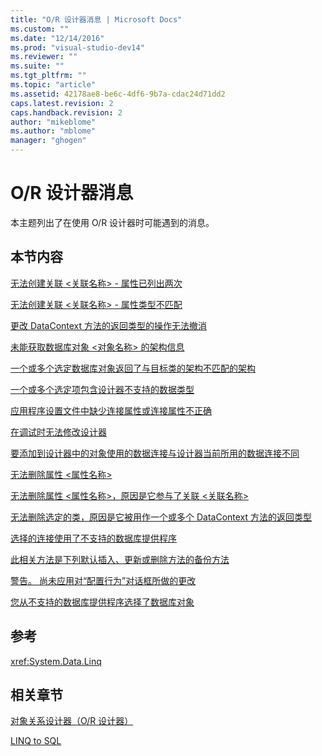 ```yaml
---
title: "O/R 设计器消息 | Microsoft Docs"
ms.custom: ""
ms.date: "12/14/2016"
ms.prod: "visual-studio-dev14"
ms.reviewer: ""
ms.suite: ""
ms.tgt_pltfrm: ""
ms.topic: "article"
ms.assetid: 42178ae8-be6c-4df6-9b7a-cdac24d71dd2
caps.latest.revision: 2
caps.handback.revision: 2
author: "mikeblome"
ms.author: "mblome"
manager: "ghogen"
---
```

# O/R 设计器消息
本主题列出了在使用 O\/R 设计器时可能遇到的消息。  
  
## 本节内容  
 [无法创建关联 \<关联名称\> \- 属性已列出两次](../Topic/Cannot%20create%20an%20association%20%3Cassociation%20name%3E%20-%20property%20listed%20twice.md)  
  
 [无法创建关联 \<关联名称\> \- 属性类型不匹配](../data-tools/cannot-create-an-association-association-name-property-types-do-not-match.md)  
  
 [更改 DataContext 方法的返回类型的操作无法撤消](../data-tools/changing-the-return-type-of-a-datacontext-method-cannot-be-undone.md)  
  
 [未能获取数据库对象 \<对象名称\> 的架构信息](../data-tools/could-not-retrieve-schema-information-for-database-object-object-name.md)  
  
 [一个或多个选定数据库对象返回了与目标类的架构不匹配的架构](../data-tools/one-or-more-selected-database-objects-return-a-schema-that-does-not-match-the-schema-of-the-target-class.md)  
  
 [一个或多个选定项包含设计器不支持的数据类型](../data-tools/one-or-more-selected-items-contain-a-data-type-that-is-not-supported-by-the-designer.md)  
  
 [应用程序设置文件中缺少连接属性或连接属性不正确](../data-tools/the-connection-property-in-the-application-settings-file-is-missing-or-incorrect.md)  
  
 [在调试时无法修改设计器](../data-tools/the-designer-cannot-be-modified-while-debugging.md)  
  
 [要添加到设计器中的对象使用的数据连接与设计器当前所用的数据连接不同](../data-tools/the-objects-you-are-adding-to-the-designer-use-a-different-data-connection-than-the-designer-is-currently-using.md)  
  
 [无法删除属性 \<属性名称\>](../data-tools/the-property-property-name-cannot-be-deleted.md)  
  
 [无法删除属性 \<属性名称\>，原因是它参与了关联 \<关联名称\>](../data-tools/the-property-property-name-cannot-be-deleted-because-it-is-participating-in-the-association-association-name.md)  
  
 [无法删除选定的类，原因是它被用作一个或多个 DataContext 方法的返回类型](../data-tools/the-selected-class-cannot-be-deleted-because-it-is-used-as-a-return-type-for-one-or-more-datacontext-methods.md)  
  
 [选择的连接使用了不支持的数据库提供程序](../data-tools/the-selected-connection-uses-an-unsupported-database-provider.md)  
  
 [此相关方法是下列默认插入、更新或删除方法的备份方法](../data-tools/this-related-method-is-the-backing-method-for-the-following-default-insert-update-or-delete-methods.md)  
  
 [警告。 尚未应用对“配置行为”对话框所做的更改](../data-tools/warning-changes-have-been-made-to-the-configure-behavior-dialog-box-that-have-not-been-applied.md)  
  
 [您从不支持的数据库提供程序选择了数据库对象](../data-tools/you-have-selected-a-database-object-from-an-unsupported-database-provider.md)  
  
## 参考  
 <xref:System.Data.Linq>  
  
## 相关章节  
 [对象关系设计器（O\/R 设计器）](../data-tools/linq-to-sql-tools-in-visual-studio2.md)  
  
 [LINQ to SQL](../Topic/LINQ%20to%20SQL.md)